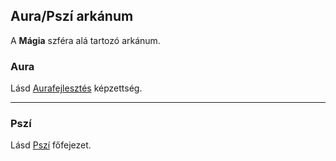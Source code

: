 ## Aura/Pszí arkánum

A **Mágia** szféra alá tartozó arkánum.

### Aura

Lásd [Aurafejlesztés](../kepzettsegek/aurafejlesztes.md) képzettség.

---
### Pszí

Lásd [Pszí](../080_pszi.md) főfejezet.
